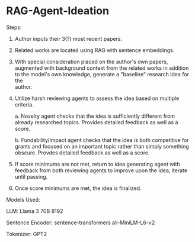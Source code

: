 # RAG-Agent-Ideation
Steps:

  1. Author inputs their 3(?) most recent papers.

  2. Related works are located using RAG with sentence embeddings.

  3. With special consideration placed on the author's own papers, augmented with background context from the related works in addition to the model's own knowledge, generate a "baseline" research idea for the     
     author.

  4. Utilize harsh reviewing agents to assess the idea based on multiple criteria.

     a. Novelty agent checks that the idea is sufficiently different from already researched topics. Provides detailed feedback as well as a score.

     b. Fundability/Impact agent checks that the idea is both competitive for grants and focused on an important topic rather than simply something obscure. Provdes detailed feedback as well as a score.

  5. If score minimums are not met, return to idea generating agent with feedback from both reviewing agents to improve upon the idea, iterate until passing.

  6. Once score minimums are met, the idea is finalized.

Models Used:

LLM: Llama 3 70B 8192

Sentence Encoder: sentence-transformers all-MiniLM-L6-v2

Tokenizer: GPT2

